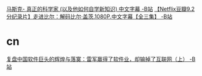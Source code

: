 [马斯克- 真正的科学家 (以及他如何自学新知识) 中文字幕 -B站](https://www.bilibili.com/video/BV1BX4y1P7Pf/)
[【Netflix豆瓣9.2分纪录片】走进比尔：解码比尔·盖茨.1080P.中文字幕【全三集】 -B站](https://www.bilibili.com/video/BV1Uy4y117bu)
# cn
[复盘中国软件巨头的辉煌与落寞：雷军赢得了软件业，却输掉了互联网（上） -B站](https://www.bilibili.com/video/BV1pK4y137Le/)